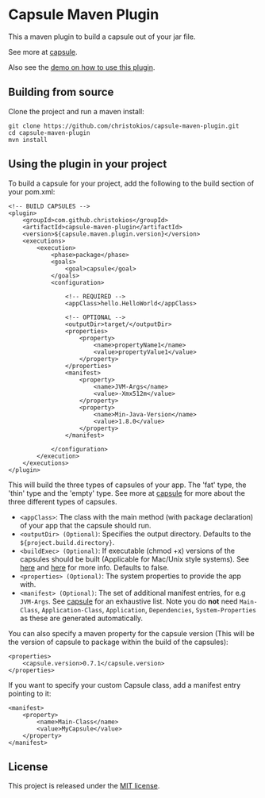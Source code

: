 Capsule Maven Plugin
====================

This a maven plugin to build a capsule out of your jar file.

See more at [capsule](https://github.com/puniverse/capsule).

Also see the [demo on how to use this plugin](https://github.com/christokios/capsule-maven-plugin-demo).

## Building from source
Clone the project and run a maven install:

```
git clone https://github.com/christokios/capsule-maven-plugin.git
cd capsule-maven-plugin
mvn install
```

## Using the plugin in your project
To build a capsule for your project, add the following to the build section of your pom.xml:

```
<!-- BUILD CAPSULES -->
<plugin>
	<groupId>com.github.christokios</groupId>
	<artifactId>capsule-maven-plugin</artifactId>
	<version>${capsule.maven.plugin.version}</version>
	<executions>
		<execution>
			<phase>package</phase>
			<goals>
				<goal>capsule</goal>
			</goals>
			<configuration>

				<!-- REQUIRED -->
				<appClass>hello.HelloWorld</appClass>

				<!-- OPTIONAL -->
				<outputDir>target/</outputDir>
				<properties>
					<property>
						<name>propertyName1</name>
						<value>propertyValue1</value>
					</property>
				</properties>
				<manifest>
					<property>
						<name>JVM-Args</name>
						<value>-Xmx512m</value>
					</property>
					<property>
						<name>Min-Java-Version</name>
						<value>1.8.0</value>
					</property>
				</manifest>

			</configuration>
		</execution>
	</executions>
</plugin>
```

This will build the three types of capsules of your app. The 'fat' type, the 'thin' type and the 'empty' type.
See more at [capsule](https://github.com/puniverse/capsule) for more about the three different types of capsules.

* `<appClass>`: The class with the main method (with package declaration) of your app that the capsule should run.
* `<outputDir> (Optional)`: Specifies the output directory. Defaults to the `${project.build.directory}`.
* `<buildExec> (Optional)`: If executable (chmod +x) versions of the capsules should be built (Applicable for Mac/Unix style systems). See [here](https://github.com/brianm/really-executable-jars-maven-plugin) and [here](http://skife.org/java/unix/2011/06/20/really_executable_jars.html) for more info. Defaults to false.
* `<properties> (Optional)`: The system properties to provide the app with.
* `<manifest> (Optional)`: The set of additional manifest entries, for e.g `JVM-Args`. See [capsule](https://github.com/puniverse/capsule) for an exhaustive list. Note you do **not** need `Main-Class`, `Application-Class`, `Application`, `Dependencies`, `System-Properties` as these are generated automatically.

You can also specify a maven property for the capsule version (This will be the version of capsule to package within the build of the capsules):

```
<properties>
	<capsule.version>0.7.1</capsule.version>
</properties>
```

If you want to specify your custom Capsule class, add a manifest entry pointing to it:

```
<manifest>
	<property>
		<name>Main-Class</name>
		<value>MyCapsule</value>
	</property>
</manifest>
```

## License

This project is released under the [MIT license](http://opensource.org/licenses/MIT).

